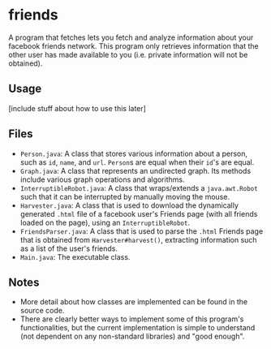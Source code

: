 # friends
A program that fetches lets you fetch and analyze information about your facebook friends network. This program only retrieves information that the other user has made available to you (i.e. private information will not be obtained).

## Usage
[include stuff about how to use this later]

## Files
- `Person.java`: A class that stores various information about a person, such as `id`, `name`, and `url`. `Person`s are equal when their `id`'s are equal.
- `Graph.java`: A class that represents an undirected graph. Its methods include various graph operations and algorithms.
- `InterruptibleRobot.java`: A class that wraps/extends a `java.awt.Robot` such that it can be interrupted by manually moving the mouse.
- `Harvester.java`: A class that is used to download the dynamically generated `.html` file of a facebook user's Friends page (with all friends loaded on the page), using an `InterruptibleRobot`.
- `FriendsParser.java`: A class that is used to parse the `.html` Friends page that is obtained from `Harvester#harvest()`, extracting information such as a list of the user's friends.
- `Main.java`: The executable class.

## Notes
- More detail about how classes are implemented can be found in the source code.
- There are clearly better ways to implement some of this program's functionalities, but the current implementation is simple to understand (not dependent on any non-standard libraries) and "good enough".